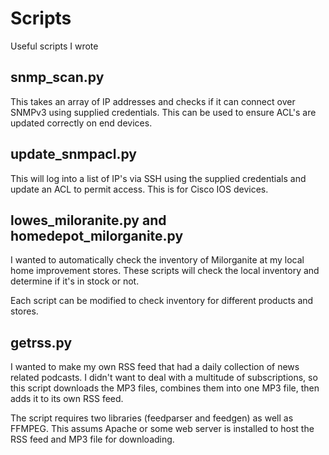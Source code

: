 # Scripts
Useful scripts I wrote

## snmp_scan.py
This takes an array of IP addresses and checks if it can connect over SNMPv3 using supplied credentials. This can be used to ensure ACL's are updated correctly on end devices.

## update_snmpacl.py
This will log into a list of IP's via SSH using the supplied credentials and update an ACL to permit access. This is for Cisco IOS devices.

## lowes_miloranite.py and homedepot_milorganite.py
I wanted to automatically check the inventory of Milorganite at my local home improvement stores. These scripts will check the local inventory and determine if it's in stock or not.

Each script can be modified to check inventory for different products and stores.

## getrss.py ##

I wanted to make my own RSS feed that had a daily collection of news related podcasts. I didn't want to deal with a multitude of subscriptions, so this script downloads the MP3 files, combines them into one MP3 file, then adds it to its own RSS feed.

The script requires two libraries (feedparser and feedgen) as well as FFMPEG. This assums Apache or some web server is installed to host the RSS feed and MP3 file for downloading.
